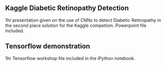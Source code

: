 ## Kaggle Diabetic Retinopathy Detection

1hr presentation given on the use of CNNs to detect Diabetic Retinopathy in the second place solution for the Kaggle competiion. Powerpoint file included.

## Tensorflow demonstration

1hr Tensorflow workshop file included in the iPython notebook. 
